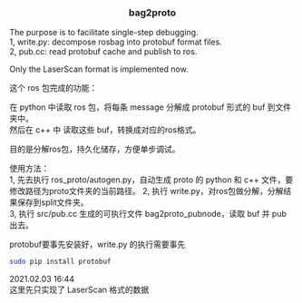### <div align='center'> bag2proto </div>
The purpose is to facilitate single-step debugging.  
1, write.py: decompose rosbag into protobuf format files.  
2, pub.cc: read protobuf cache and publish to ros.  
 
Only the LaserScan format is implemented now.  

这个 ros 包完成的功能：  

在 python 中读取 ros 包，将每条 message 分解成 protobuf 形式的 buf 到文件夹中。  
然后在 c++ 中 读取这些 buf，转换成对应的ros格式。 

目的是分解ros包，持久化储存，方便单步调试。   

使用方法：  
1, 先去执行 ros_proto/autogen.py，自动生成 proto 的 python 和 c++ 文件，要修改路径为proto文件夹的当前路径。
2, 执行 write.py，对ros包做分解，分解结果保存到split文件夹。  
3, 执行 src/pub.cc 生成的可执行文件 bag2proto_pubnode，读取 buf 并 pub 出去。  

protobuf要事先安装好，write.py 的执行需要事先
```sh
sudo pip install protobuf
```

2021.02.03 16:44   
这里先只实现了 LaserScan 格式的数据   